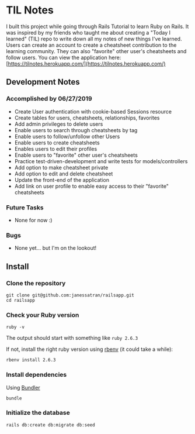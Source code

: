# TIL Notes
I built this project while going through Rails Tutorial to learn Ruby on Rails. It was inspired by my friends who taught me about creating a "Today I learned" (TIL) repo to write down all my notes of new things I've learned. Users can create an account to create a cheatsheet contribution to the learning community. They can also "favorite" other user's cheatsheets and follow users. 
You can view the application here: [https://tilnotes.herokuapp.com/](https://tilnotes.herokuapp.com/)

## Development Notes

### Accomplished by 06/27/2019
* Create User authentication with cookie-based Sessions resource
* Create tables for users, cheatsheets, relationships, favorites
* Add admin privileges to delete users
* Enable users to search through cheatsheets by tag
* Enable users to follow/unfollow other Users
* Enable users to create cheatsheets
* Enables users to edit their profiles
* Enable users to "favorite" other user's cheatsheets
* Practice test-driven-development and write tests for models/controllers
* Add option to make cheatsheet private
* Add option to edit and delete cheatsheet
* Update the front-end of the application
* Add link on user profile to enable easy access to their "favorite" cheatsheets

### Future Tasks
* None for now :) 

### Bugs
* None yet... but I'm on the lookout!

## Install

### Clone the repository

```shell
git clone git@github.com:janessatran/railsapp.git
cd railsapp
```

### Check your Ruby version

```shell
ruby -v
```

The output should start with something like `ruby 2.6.3`

If not, install the right ruby version using [rbenv](https://github.com/rbenv/rbenv) (it could take a while):

```shell
rbenv install 2.6.3
```

### Install dependencies

Using [Bundler](https://github.com/bundler/bundler)
```shell
bundle
```


### Initialize the database

```shell
rails db:create db:migrate db:seed
```
